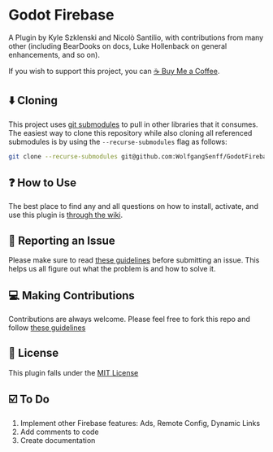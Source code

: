 # Godot Firebase

A Plugin by Kyle Szklenski and Nicolò Santilio, with contributions from many other (including BearDooks on docs, Luke Hollenback on general enhancements, and so on).

If you wish to support this project, you can [:coffee: Buy Me a Coffee](https://ko-fi.com/kyleszklenski).

## :arrow_down:  Cloning

This project uses [git submodules](https://git-scm.com/book/en/v2/Git-Tools-Submodules) to pull in other libraries that it consumes. The easiest way to clone this repository while also cloning all referenced submodules is by using the `--recurse-submodules` flag as follows:

```bash
git clone --recurse-submodules git@github.com:WolfgangSenff/GodotFirebase.git
```

## :question: How to Use

The best place to find any and all questions on how to install, activate, and use this plugin is [through the wiki](https://github.com/WolfgangSenff/GodotFirebase/wiki).

## :bug: Reporting an Issue

Please make sure to read [these guidelines](https://github.com/WolfgangSenff/GodotFirebase/wiki/Contributing#issues) before submitting an issue. This helps us all figure out what the problem is and how to solve it.

## :computer: Making Contributions

Contributions are always welcome. Please feel free to fork this repo and follow [these guidelines](https://github.com/WolfgangSenff/GodotFirebase/wiki/Contributing) 

## :memo:  License

This plugin falls under the [MIT License](https://github.com/WolfgangSenff/GodotFirebase/blob/master/LICENSE)

## :ballot_box_with_check: To Do

1. Implement other Firebase features: Ads, Remote Config, Dynamic Links
2. Add comments to code
3. Create documentation
